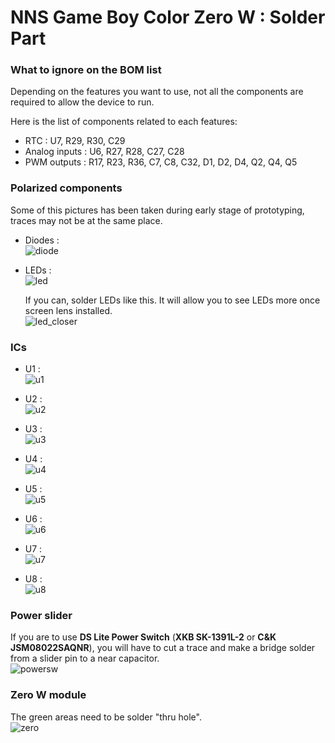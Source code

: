 # NNS Game Boy Color Zero W : Solder Part

### What to ignore on the BOM list
Depending on the features you want to use, not all the components are required to allow the device to run.  

Here is the list of components related to each features:  
- RTC : U7, R29, R30, C29  
- Analog inputs : U6, R27, R28, C27, C28  
- PWM outputs : R17, R23, R36, C7, C8, C32, D1, D2, D4, Q2, Q4, Q5  

### Polarized components
Some of this pictures has been taken during early stage of prototyping, traces may not be at the same place.  

- Diodes :  
![diode](images/solder/diode.jpg)  

- LEDs :  
![led](images/solder/led.jpg)  

  If you can, solder LEDs like this. It will allow you to see LEDs more once screen lens installed.  
  ![led_closer](images/solder/led_closer.jpg)  


### ICs
- U1 :  
![u1](images/solder/u1.jpg)  

- U2 :  
![u2](images/solder/u2.jpg)  

- U3 :  
![u3](images/solder/u3.jpg)  

- U4 :  
![u4](images/solder/u4.jpg)  

- U5 :  
![u5](images/solder/u5.jpg)  

- U6 :  
![u6](images/solder/u6.jpg)  

- U7 :  
![u7](images/solder/u7.jpg)  

- U8 :  
![u8](images/solder/u8.jpg)  


### Power slider
If you are to use **DS Lite Power Switch** (**XKB SK-1391L-2** or **C&K JSM08022SAQNR**), you will have to cut a trace and make a bridge solder from a slider pin to a near capacitor.  
![powersw](images/solder/powersw.jpg)  


### Zero W module
The green areas need to be solder "thru hole".  
![zero](images/solder/zero.jpg)  

